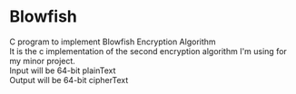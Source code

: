 # Blowfish
C program to implement Blowfish Encryption Algorithm <br />
It is the c implementation of the second encryption algorithm I'm using for my minor project. <br />
Input will be 64-bit plainText <br/>
Output will be 64-bit cipherText <br />

